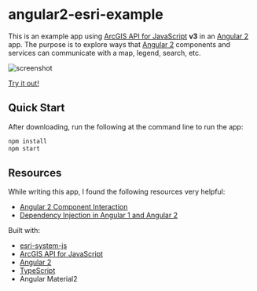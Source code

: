 # angular2-esri-example
This is an example app using [ArcGIS API for JavaScript] **v3** in an [Angular 2] app.
The purpose is to explore ways that [Angular 2] components and services can communicate
with a map, legend, search, etc.

![screenshot](https://raw.github.com/tomwayson/angular2-esri-example/master/sreenshot.png)

[Try it out!](http://tomwayson.github.io/angular2-esri-example/)

## Quick Start
After downloading, run the following at the command line to run the app:
```bash
npm install
npm start
```

## Resources
While writing this app, I found the following resources very helpful:

* [Angular 2 Component Interaction](https://angular.io/docs/ts/latest/cookbook/component-communication.html)
* [Dependency Injection in Angular 1 and Angular 2](http://victorsavkin.com/post/126514197956/dependency-injection-in-angular-1-and-angular-2)

Built with:
* [esri-system-js](npmjs.com/esri-system-js)
* [ArcGIS API for JavaScript]
* [Angular 2]
* [TypeScript]
* Angular Material2

[ArcGIS API for JavaScript]:https://developers.arcgis.com/javascript/
[Angular 2]:https://angular.io/
[TypeScript]:http://www.typescriptlang.org/
[TypeScript1]:http://www.typescriptlang.org/
[Angular Material2]:https://github.com/angular/material2/
